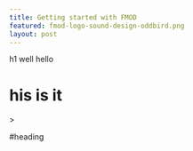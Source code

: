 ```yaml
---
title: Getting started with FMOD
featured: fmod-logo-sound-design-oddbird.png 
layout: post
---
```


h1 well hello

<h1> his is it</h1>>

#heading